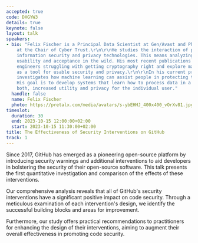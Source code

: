 ```yaml
---
accepted: true
code: DHGYW3
details: true
keynote: false
layout: talk
speakers:
- bio: "Felix Fischer is a Principal Data Scientist at Gen/Avast and PhD candidate
    at the Chair of Cyber Trust.\r\n\r\nHe studies the interaction of people with
    information security and privacy technologies. This means analyzing their application,
    usability and acceptance in the wild. His most recent publications focus on software
    engineers struggling with getting cryptography right and explore machine learning
    as a tool for usable security and privacy.\r\n\r\nIn his current projects, he
    investigates how machine learning can assist people in protecting their privacy.
    His goal is to develop systems that learn how to process data in a way that achieves
    both, increased utility and privacy for the individual user."
  handle: false
  name: Felix Fischer
  photo: https://pretalx.com/media/avatars/s-ybEHHJ_400x400_vOrXv81.jpg
timeslot:
  duration: 30
  end: 2023-10-15 12:00:00+02:00
  start: 2023-10-15 11:30:00+02:00
title: The Effectiveness of Security Interventions on GitHub
track: 1
---
```


Since 2017, GitHub has emerged as a pioneering open-source platform by introducing security warnings and additional interventions to aid developers in bolstering the security of their open-source software.
This talk presents the first quantitative investigation and comparison of the effects of these interventions.

Our comprehensive analysis reveals that all of GitHub's security interventions have a significant positive impact on code security.
Through a meticulous examination of each intervention's design, we identify the successful building blocks and areas for improvement.

Furthermore, our study offers practical recommendations to practitioners for enhancing the design of their interventions, aiming to augment their overall effectiveness in promoting code security.